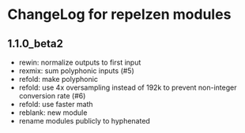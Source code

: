 # ChangeLog for repelzen modules

## 1.1.0_beta2

- rewin: normalize outputs to first input
- rexmix: sum polyphonic inputs (#5)
- refold: make polyphonic
- refold: use 4x oversampling instead of 192k to prevent non-integer conversion rate (#6)
- refold: use faster math
- reblank: new module
- rename modules publicly to hyphenated
